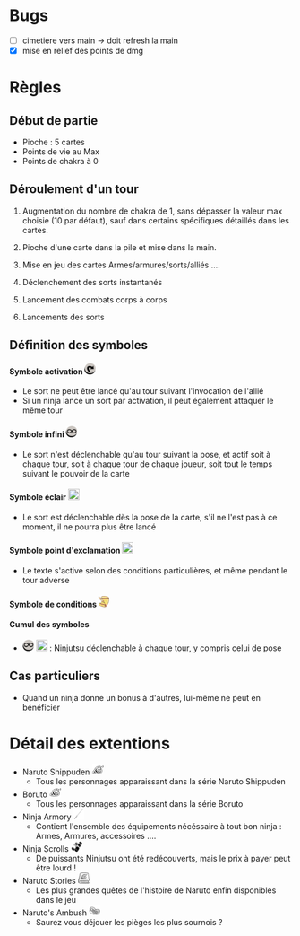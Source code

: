 # Bugs
- [ ] cimetiere vers main -> doit refresh la main
- [x] mise en relief des points de dmg

# Règles
## Début de partie
* Pioche : 5 cartes
* Points de vie au Max
* Points de chakra à 0

## Déroulement d'un tour

1. Augmentation du nombre de chakra de 1, sans dépasser la valeur max choisie (10 par défaut), sauf dans certains spécifiques détaillés dans les cartes.

2. Pioche d'une carte dans la pile et mise dans la main.

3. Mise en jeu des cartes Armes/armures/sorts/alliés ....

4. Déclenchement des sorts instantanés

5. Lancement des combats corps à corps

6. Lancements des sorts 



## Définition des symboles

#### Symbole activation <img src="https://raw.githubusercontent.com/vpoiaghi/CardsMaster/master/data/Resources/Symbols/activate.png" height="20" width="20">
* Le sort ne peut être lancé qu'au tour suivant l'invocation de l'allié
* Si un ninja lance un sort par activation, il peut également attaquer le même tour

#### Symbole infini <img src="https://raw.githubusercontent.com/vpoiaghi/CardsMaster/master/data/Resources/Symbols/permanent.png" height="20" width="20">
* Le sort n'est déclenchable qu'au tour suivant la pose, et actif soit à chaque tour, soit à chaque tour de chaque joueur, soit tout le temps suivant le pouvoir de la carte

#### Symbole éclair <img src="https://raw.githubusercontent.com/vpoiaghi/CardsMaster/master/data/Resources/Symbols/Instantané.png" height="20" width="20">
* Le sort est déclenchable dès la pose de la carte, s'il ne l'est pas à ce moment, il ne pourra plus être lancé

#### Symbole point d'exclamation <img src="https://raw.githubusercontent.com/vpoiaghi/CardsMaster/master/data/Resources/Symbols/Spécial.png" height="20" width="20">
* Le texte s'active selon des conditions particulières, et même pendant le tour adverse

#### Symbole de conditions <img src="https://raw.githubusercontent.com/vpoiaghi/CardsMaster/master/data/Resources/Symbols/Conditions.png" height="20" width="20">

#### Cumul des symboles
* <img src="https://raw.githubusercontent.com/vpoiaghi/CardsMaster/master/data/Resources/Symbols/permanent.png" height="20" width="20">
  <img src="https://raw.githubusercontent.com/vpoiaghi/CardsMaster/master/data/Resources/Symbols/Instantané.png" height="20" width="20"> : Ninjutsu déclenchable à chaque tour, y compris celui de pose 

## Cas particuliers
* Quand un ninja donne un bonus à d'autres, lui-même ne peut en bénéficier

# Détail des extentions
* Naruto Shippuden <img src="https://raw.githubusercontent.com/vpoiaghi/CardsMaster/master/data/Resources/Elements/konoha.png" height="20" width="20">
    * Tous les personnages apparaissant dans la série Naruto Shippuden
* Boruto <img src="https://raw.githubusercontent.com/vpoiaghi/CardsMaster/master/data/Resources/Elements/konoha.png" height="20" width="20">
    * Tous les personnages apparaissant dans la série Boruto
* Ninja Armory <img src="https://raw.githubusercontent.com/vpoiaghi/CardsMaster/master/data/Resources/Elements/Weapon.png" height="20" width="20">
    *  Contient l'ensemble des équipements nécéssaire à tout bon ninja : Armes, Armures, accessoires ....
* Ninja Scrolls <img src="https://raw.githubusercontent.com/vpoiaghi/CardsMaster/master/data/Resources/Elements/Scrolls.png" height="20" width="20">
    * De puissants Ninjutsu ont été redécouverts, mais le prix à payer peut être lourd ! 
* Naruto Stories <img src="https://raw.githubusercontent.com/vpoiaghi/CardsMaster/master/data/Resources/Elements/Book.png" height="20" width="20">
    * Les plus grandes quêtes de l'histoire de Naruto enfin disponibles dans le jeu
* Naruto's Ambush <img src="https://raw.githubusercontent.com/vpoiaghi/CardsMaster/master/data/Resources/Elements/Trap.png" height="20" width="20">
    * Saurez vous déjouer les pièges les plus sournois ?